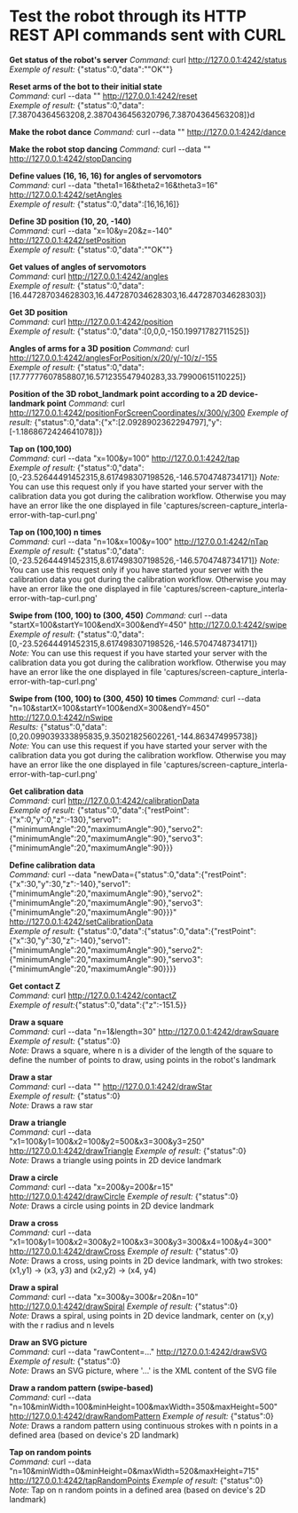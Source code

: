 # Test the robot through its HTTP REST API commands sent with CURL

**Get status of the robot's server**
_Command:_ curl http://127.0.0.1:4242/status  
_Exemple of result:_ {"status":0,"data":"\"OK\""}


**Reset arms of the bot to their initial state**  
_Command:_ curl --data "" http://127.0.0.1:4242/reset  
_Exemple of result:_ {"status":0,"data":[7.38704364563208,2.3870436456320796,7.38704364563208]}d


**Make the robot dance**
_Command:_ curl --data "" http://127.0.0.1:4242/dance  


**Make the robot stop dancing**
_Command:_ curl --data "" http://127.0.0.1:4242/stopDancing


**Define values (16, 16, 16) for angles of servomotors**  
_Command:_ curl --data "theta1=16&theta2=16&theta3=16" http://127.0.0.1:4242/setAngles  
_Exemple of result:_ {"status":0,"data":[16,16,16]}


**Define 3D position (10, 20, -140)**  
_Command:_ curl --data "x=10&y=20&z=-140" http://127.0.0.1:4242/setPosition  
_Exemple of result:_ {"status":0,"data":"\"OK\""}


**Get values of angles of servomotors**  
_Command:_ curl http://127.0.0.1:4242/angles  
_Exemple of result:_ {"status":0,"data":[16.447287034628303,16.447287034628303,16.447287034628303]}


**Get 3D position**  
_Command:_ curl http://127.0.0.1:4242/position  
_Exemple of result:_ {"status":0,"data":[0,0,0,-150.19971782711525]}


**Angles of arms for a 3D position**
_Command:_ curl http://127.0.0.1:4242/anglesForPosition/x/20/y/-10/z/-155  
_Exemple of result:_ {"status":0,"data":[17.77777607858807,16.571235547940283,33.79900615110225]}


**Position of the 3D robot_landmark point according to a 2D device-landmark point**
_Command:_ curl http://127.0.0.1:4242/positionForScreenCoordinates/x/300/y/300
_Exemple of result:_ {"status":0,"data":{"x":[2.0928902362294797],"y":[-1.1868672424641078]}}


**Tap on (100,100)**  
_Command:_ curl --data "x=100&y=100" http://127.0.0.1:4242/tap  
_Exemple of result:_ {"status":0,"data":[0,-23.52644491452315,8.617498307198526,-146.5704748734171]}
_Note:_ You can use this request only if you have started your server with the calibration data you got during the calibration workflow. Otherwise you may have an error like the one displayed in file 'captures/screen-capture_interla-error-with-tap-curl.png'


**Tap on (100,100) n times**  
_Command:_ curl --data "n=10&x=100&y=100" http://127.0.0.1:4242/nTap  
_Exemple of result:_ {"status":0,"data":[0,-23.52644491452315,8.617498307198526,-146.5704748734171]}
_Note:_ You can use this request only if you have started your server with the calibration data you got during the calibration workflow. Otherwise you may have an error like the one displayed in file 'captures/screen-capture_interla-error-with-tap-curl.png'


**Swipe from (100, 100) to (300, 450)**
_Command:_ curl --data "startX=100&startY=100&endX=300&endY=450" http://127.0.0.1:4242/swipe  
_Exemple of result:_ {"status":0,"data":[0,-23.52644491452315,8.617498307198526,-146.5704748734171]}  
_Note:_ You can use this request if you have started your server with the calibration data you got during the calibration workflow. Otherwise you may have an error like the one displayed in file 'captures/screen-capture_interla-error-with-tap-curl.png'


**Swipe from (100, 100) to (300, 450) 10 times**
_Command:_ curl --data "n=10&startX=100&startY=100&endX=300&endY=450" http://127.0.0.1:4242/nSwipe  
_Results:_ {"status":0,"data":[0,20.099039333895835,9.35021825602261,-144.863474995738]}  
_Note:_ You can use this request if you have started your server with the calibration data you got during the calibration workflow. Otherwise you may have an error like the one displayed in file 'captures/screen-capture_interla-error-with-tap-curl.png'


**Get calibration data**  
_Command:_ curl http://127.0.0.1:4242/calibrationData  
_Exemple of result:_ {"status":0,"data":{"restPoint":{"x":0,"y":0,"z":-130},"servo1":{"minimumAngle":20,"maximumAngle":90},"servo2":{"minimumAngle":20,"maximumAngle":90},"servo3":{"minimumAngle":20,"maximumAngle":90}}}


**Define calibration data**  
_Command:_ curl --data "newData={\"status\":0,\"data\":{\"restPoint\":{\"x\":30,\"y\":30,\"z\":-140},\"servo1\":{\"minimumAngle\":20,\"maximumAngle\":90},\"servo2\":{\"minimumAngle\":20,\"maximumAngle\":90},\"servo3\":{\"minimumAngle\":20,\"maximumAngle\":90}}}" http://127.0.0.1:4242/setCalibrationData  
_Exemple of result:_ {"status":0,"data":{"status":0,"data":{"restPoint":{"x":30,"y":30,"z":-140},"servo1":{"minimumAngle":20,"maximumAngle":90},"servo2":{"minimumAngle":20,"maximumAngle":90},"servo3":{"minimumAngle":20,"maximumAngle":90}}}}


**Get contact Z**  
_Command:_ curl http://127.0.0.1:4242/contactZ  
_Exemple of result:_{"status":0,"data":{"z":-151.5}}


**Draw a square**  
_Command:_ curl --data "n=1&length=30" http://127.0.0.1:4242/drawSquare  
_Exemple of result:_ {"status":0}  
_Note:_ Draws a square, where n is a divider of the length of the square to define the number of points to draw, using points in the robot's landmark


**Draw a star**  
_Command:_ curl --data "" http://127.0.0.1:4242/drawStar  
_Exemple of result:_ {"status":0}  
_Note:_ Draws a raw star


**Draw a triangle**  
_Command:_ curl --data "x1=100&y1=100&x2=100&y2=500&x3=300&y3=250" http://127.0.0.1:4242/drawTriangle
_Exemple of result:_ {"status":0}  
_Note:_ Draws a triangle using points in 2D device landmark


**Draw a circle**  
_Command:_ curl --data "x=200&y=200&r=15" http://127.0.0.1:4242/drawCircle
_Exemple of result:_ {"status":0}  
_Note:_ Draws a circle using points in 2D device landmark


**Draw a cross**  
_Command:_  curl --data "x1=100&y1=100&x2=300&y2=100&x3=300&y3=300&x4=100&y4=300" http://127.0.0.1:4242/drawCross
_Exemple of result:_ {"status":0}  
_Note:_ Draws a cross, using points in 2D device landmark, with two strokes: (x1,y1) -> (x3, y3) and (x2,y2) -> (x4, y4)


**Draw a spiral**  
_Command:_  curl --data "x=300&y=300&r=20&n=10" http://127.0.0.1:4242/drawSpiral
_Exemple of result:_ {"status":0}  
_Note:_ Draws a spiral, using points in 2D device landmark, center on (x,y) with the r radius and n levels


**Draw an SVG picture**  
_Command:_  curl --data "rawContent=..." http://127.0.0.1:4242/drawSVG
_Exemple of result:_ {"status":0}  
_Note:_ Draws an SVG picture, where '...' is the XML content of the SVG file


**Draw a random pattern (swipe-based)**  
_Command:_   curl --data "n=10&minWidth=100&minHeight=100&maxWidth=350&maxHeight=500" http://127.0.0.1:4242/drawRandomPattern
_Exemple of result:_ {"status":0}  
_Note:_ Draws a random pattern using continuous strokes with n points in a defined area (based on device's 2D landmark)


**Tap on random points**  
_Command:_   curl --data "n=10&minWidth=0&minHeight=0&maxWidth=520&maxHeight=715" http://127.0.0.1:4242/tapRandomPoints
_Exemple of result:_ {"status":0}  
_Note:_ Tap on n random points in a defined area (based on device's 2D landmark)